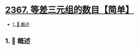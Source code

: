 # [2367. 等差三元组的数目【简单】](https://github.com/tnotesjs/TNotes.leetcode/tree/main/notes/2367.%20%E7%AD%89%E5%B7%AE%E4%B8%89%E5%85%83%E7%BB%84%E7%9A%84%E6%95%B0%E7%9B%AE%E3%80%90%E7%AE%80%E5%8D%95%E3%80%91)

<!-- region:toc -->

- [1. 📝 概述](#1--概述)

<!-- endregion:toc -->

## 1. 📝 概述
